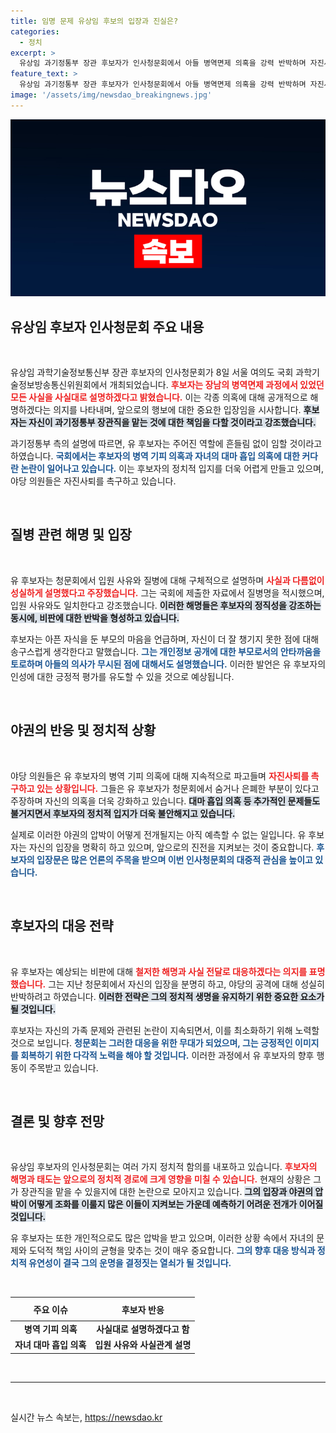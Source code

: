 ```yaml
---
title: 임명 문제 유상임 후보의 입장과 진실은?
categories:
  - 정치
excerpt: >
  유상임 과기정통부 장관 후보자가 인사청문회에서 아들 병역면제 의혹을 강력 반박하며 자진사퇴 압박에 맞섰습니다. 부모로서 아들의 개인정보 공개에 대한 아쉬움도 드러냈습니다. 이 논란의 향방은?
feature_text: >
  유상임 과기정통부 장관 후보자가 인사청문회에서 아들 병역면제 의혹을 강력 반박하며 자진사퇴 압박에 맞섰습니다. 부모로서 아들의 개인정보 공개에 대한 아쉬움도 드러냈습니다. 이 논란의 향방은?
image: '/assets/img/newsdao_breakingnews.jpg'
---
```


<p><img src="/assets/img/newsdao_breakingnews.jpg" alt="cryptoinkorea 속보" /></p>

<h2 data-ke-size="size26">유상임 후보자 인사청문회 주요 내용</h2>

<p data-ke-size="size16">&nbsp;</p>

<p>유상임 과학기술정보통신부 장관 후보자의 인사청문회가 8일 서울 여의도 국회 과학기술정보방송통신위원회에서 개최되었습니다. <b><span style="color: #ee2323;">후보자는 장남의 병역면제 과정에서 있었던 모든 사실을 사실대로 설명하겠다고 밝혔습니다.</span></b> 이는 각종 의혹에 대해 공개적으로 해명하겠다는 의지를 나타내며, 앞으로의 행보에 대한 중요한 입장임을 시사합니다. <b><span style="background-color: #21538527;">후보자는 자신이 과기정통부 장관직을 맡는 것에 대한 책임을 다할 것이라고 강조했습니다.</span></b> </p>

<p>과기정통부 측의 설명에 따르면, 유 후보자는 주어진 역할에 흔들림 없이 임할 것이라고 하였습니다. <b><span style="color: #1a5490;">국회에서는 후보자의 병역 기피 의혹과 자녀의 대마 흡입 의혹에 대한 커다란 논란이 일어나고 있습니다.</span></b> 이는 후보자의 정치적 입지를 더욱 어렵게 만들고 있으며, 야당 의원들은 자진사퇴를 촉구하고 있습니다.</p>

<p data-ke-size="size16">&nbsp;</p>

<h2 data-ke-size="size26">질병 관련 해명 및 입장</h2>

<p data-ke-size="size16">&nbsp;</p>

<p>유 후보자는 청문회에서 입원 사유와 질병에 대해 구체적으로 설명하며 <b><span style="color: #ee2323;">사실과 다름없이 성실하게 설명했다고 주장했습니다.</span></b> 그는 국회에 제출한 자료에서 질병명을 적시했으며, 입원 사유와도 일치한다고 강조했습니다. <b><span style="background-color: #21538527;">이러한 해명들은 후보자의 정직성을 강조하는 동시에, 비판에 대한 반박을 형성하고 있습니다.</span></b> </p>

<p>후보자는 아픈 자식을 둔 부모의 마음을 언급하며, 자신이 더 잘 챙기지 못한 점에 대해 송구스럽게 생각한다고 말했습니다. <b><span style="color: #1a5490;">그는 개인정보 공개에 대한 부모로서의 안타까움을 토로하며 아들의 의사가 무시된 점에 대해서도 설명했습니다.</span></b> 이러한 발언은 유 후보자의 인성에 대한 긍정적 평가를 유도할 수 있을 것으로 예상됩니다.</p>

<p data-ke-size="size16">&nbsp;</p>

<h2 data-ke-size="size26">야권의 반응 및 정치적 상황</h2>

<p data-ke-size="size16">&nbsp;</p>

<p>야당 의원들은 유 후보자의 병역 기피 의혹에 대해 지속적으로 파고들며 <b><span style="color: #ee2323;">자진사퇴를 촉구하고 있는 상황입니다.</span></b> 그들은 유 후보자가 청문회에서 숨거나 은폐한 부분이 있다고 주장하며 자신의 의혹을 더욱 강화하고 있습니다. <b><span style="background-color: #21538527;">대마 흡입 의혹 등 추가적인 문제들도 불거지면서 후보자의 정치적 입지가 더욱 불안해지고 있습니다.</span></b> </p>

<p>실제로 이러한 야권의 압박이 어떻게 전개될지는 아직 예측할 수 없는 일입니다. 유 후보자는 자신의 입장을 명확히 하고 있으며, 앞으로의 진전을 지켜보는 것이 중요합니다. <b><span style="color: #1a5490;">후보자의 입장문은 많은 언론의 주목을 받으며 이번 인사청문회의 대중적 관심을 높이고 있습니다.</span></b></p>

<p data-ke-size="size16">&nbsp;</p>

<h2 data-ke-size="size26">후보자의 대응 전략</h2>

<p data-ke-size="size16">&nbsp;</p>

<p>유 후보자는 예상되는 비판에 대해 <b><span style="color: #ee2323;">철저한 해명과 사실 전달로 대응하겠다는 의지를 표명했습니다.</span></b> 그는 지난 청문회에서 자신의 입장을 분명히 하고, 야당의 공격에 대해 성실히 반박하려고 하였습니다. <b><span style="background-color: #21538527;">이러한 전략은 그의 정치적 생명을 유지하기 위한 중요한 요소가 될 것입니다.</span></b> </p>

<p>후보자는 자신의 가족 문제와 관련된 논란이 지속되면서, 이를 최소화하기 위해 노력할 것으로 보입니다. <b><span style="color: #1a5490;">청문회는 그러한 대응을 위한 무대가 되었으며, 그는 긍정적인 이미지를 회복하기 위한 다각적 노력을 해야 할 것입니다.</span></b> 이러한 과정에서 유 후보자의 향후 행동이 주목받고 있습니다.</p>

<p data-ke-size="size16">&nbsp;</p>

<h2 data-ke-size="size26">결론 및 향후 전망</h2>

<p data-ke-size="size16">&nbsp;</p>

<p>유상임 후보자의 인사청문회는 여러 가지 정치적 함의를 내포하고 있습니다. <b><span style="color: #ee2323;">후보자의 해명과 태도는 앞으로의 정치적 경로에 크게 영향을 미칠 수 있습니다.</span></b> 현재의 상황은 그가 장관직을 맡을 수 있을지에 대한 논란으로 모아지고 있습니다. <b><span style="background-color: #21538527;">그의 입장과 야권의 압박이 어떻게 조화를 이룰지 많은 이들이 지켜보는 가운데 예측하기 어려운 전개가 이어질 것입니다.</span></b> </p>

<p>유 후보자는 또한 개인적으로도 많은 압박을 받고 있으며, 이러한 상황 속에서 자녀의 문제와 도덕적 책임 사이의 균형을 맞추는 것이 매우 중요합니다. <b><span style="color: #1a5490;">그의 향후 대응 방식과 정치적 유연성이 결국 그의 운명을 결정짓는 열쇠가 될 것입니다.</span></b> </p>

<p data-ke-size="size16">&nbsp;</p>

<table>
  <thead>
    <tr>
      <th style="text-align: center; height: 30px;">주요 이슈</th>
      <th style="text-align: center; height: 30px;">후보자 반응</th>
    </tr>
  </thead>
  <tbody>
    <tr>
      <td style="text-align: center; height: 17px;"><b>병역 기피 의혹</b></td>
      <td style="text-align: center; height: 17px;"><b>사실대로 설명하겠다고 함</b></td>
    </tr>
    <tr>
      <td style="text-align: center; height: 17px;"><b>자녀 대마 흡입 의혹</b></td>
      <td style="text-align: center; height: 17px;"><b>입원 사유와 사실관계 설명</b></td>
    </tr>
  </tbody>
</table>

<p data-ke-size="size16">&nbsp;</p>

<hr>

<p data-ke-size="size16">&nbsp;</p>
실시간 뉴스 속보는, <a href="https://newsdao.kr" rel="dofollow">https://newsdao.kr</a>


